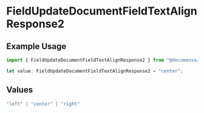 # FieldUpdateDocumentFieldTextAlignResponse2

## Example Usage

```typescript
import { FieldUpdateDocumentFieldTextAlignResponse2 } from "@documenso/sdk-typescript/models/operations";

let value: FieldUpdateDocumentFieldTextAlignResponse2 = "center";
```

## Values

```typescript
"left" | "center" | "right"
```